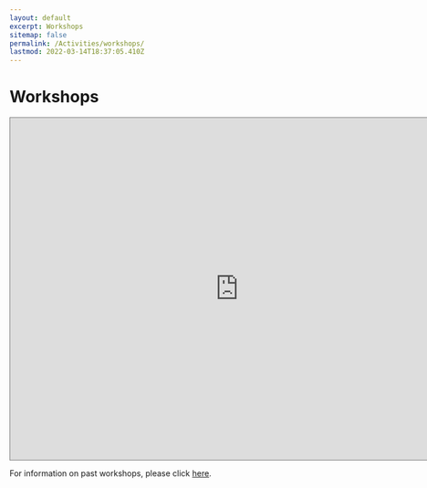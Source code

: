 ```yaml
---
layout: default
excerpt: Workshops
sitemap: false
permalink: /Activities/workshops/
lastmod: 2022-03-14T18:37:05.410Z
---
```


# Workshops
<iframe src="https://calendar.google.com/calendar/embed?height=600&wkst=1&bgcolor=%23ffffff&ctz=America%2FChicago&showTz=0&showTitle=0&showNav=1&showDate=1&showPrint=0&showTabs=0&showCalendars=1&src=N2NkNmMxN2VkMzQzMzA2OGQ1ZTIwMTc3YmI0YTFiZGFmYTNjYzI4Y2VhN2RmMTdjNjJjZWMzY2VjYjBhOWQxN0Bncm91cC5jYWxlbmRhci5nb29nbGUuY29t&color=%234285F4" style="border:solid 1px #777" width="800" height="600" frameborder="0" scrolling="no"></iframe>

For information on past workshops, please click <a href="{{ site.url }}{{ site.baseurl }}/Activities/workshops/past">here</a>.

